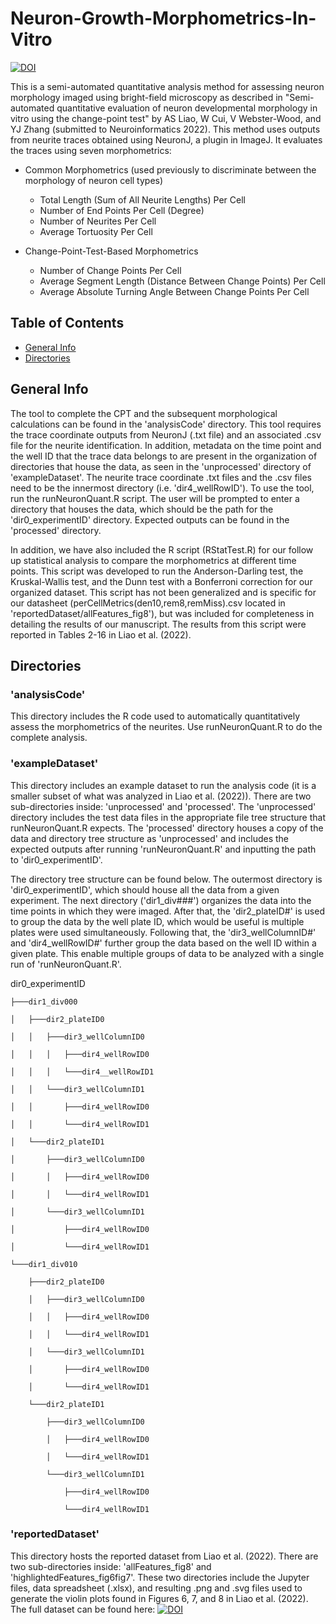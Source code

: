 # Neuron-Growth-Morphometrics-In-Vitro
[![DOI](https://zenodo.org/badge/473702722.svg)](https://zenodo.org/badge/latestdoi/473702722)

This is a semi-automated quantitative analysis method for assessing neuron morphology imaged using bright-field microscopy as described in "Semi-automated quantitative evaluation of neuron developmental morphology in vitro using the change-point test" by AS Liao, W Cui, V Webster-Wood, and YJ Zhang (submitted to Neuroinformatics 2022). This method uses outputs from neurite traces obtained using NeuronJ, a plugin in ImageJ. It evaluates the traces using seven morphometrics:
* Common Morphometrics (used previously to discriminate between the morphology of neuron cell types) 
  * Total Length (Sum of All Neurite Lengths) Per Cell
  * Number of End Points Per Cell (Degree)
  * Number of Neurites Per Cell
  * Average Tortuosity Per Cell

* Change-Point-Test-Based Morphometrics
  * Number of Change Points Per Cell
  * Average Segment Length (Distance Between Change Points) Per Cell
  * Average Absolute Turning Angle Between Change Points Per Cell


## Table of Contents
* [General Info](#general-info)
* [Directories](#Directories)

## General Info

The tool to complete the CPT and the subsequent morphological calculations can be found in the 'analysisCode' directory. This tool requires the trace coordinate outputs from NeuronJ (.txt file) and an associated .csv file for the neurite identification. In addition, metadata on the time point and the well ID that the trace data belongs to are present in the organization of directories that house the data, as seen in the 'unprocessed' directory of 'exampleDataset'. The neurite trace coordinate .txt files and the .csv files need to be the innermost directory (i.e. 'dir4_wellRowID'). To use the tool, run the runNeuronQuant.R script. The user will be prompted to enter a directory that houses the data, which should be the path for the 'dir0_experimentID' directory. Expected outputs can be found in the 'processed' directory. 

In addition, we have also included the R script (RStatTest.R) for our follow up statistical analysis to compare the morphometrics at different time points. This script was developed to run the Anderson-Darling test, the Kruskal-Wallis test, and the Dunn test with a Bonferroni correction for our organized dataset. This script has not been generalized and is specific for our datasheet (perCellMetrics(den10,rem8,remMiss).csv located in 'reportedDataset/allFeatures_fig8'), but was included for completeness in detailing the results of our manuscript. The results from this script were reported in Tables 2-16 in Liao et al. (2022).

## Directories
### 'analysisCode'
This directory includes the R code used to automatically quantitatively assess the morphometrics of the neurites. Use runNeuronQuant.R to do the complete analysis.

### 'exampleDataset'
This directory includes an example dataset to run the analysis code (it is a smaller subset of what was analyzed in Liao et al. (2022)). There are two sub-directories inside: 'unprocessed' and 'processed'. The 'unprocessed' directory includes the test data files in the appropriate file tree structure that runNeuronQuant.R expects. The 'processed' directory houses a copy of the data and directory tree structure as 'unprocessed' and includes the expected outputs after running 'runNeuronQuant.R' and inputting the path to 'dir0_experimentID'.

The directory tree structure can be found below. The outermost directory is 'dir0_experimentID', which should house all the data from a given experiment. The next directory ('dir1_div###') organizes the data into the time points in which they were imaged. After that, the 'dir2_plateID#' is used to group the data by the well plate ID, which would be useful is multiple plates were used simultaneously. Following that, the 'dir3_wellColumnID#' and 'dir4_wellRowID#' further group the data based on the well ID within a given plate. This enable multiple groups of data to be analyzed with a single run of 'runNeuronQuant.R'.

dir0_experimentID

    ├───dir1_div000
    
    │   ├───dir2_plateID0
    
    │   │   ├───dir3_wellColumnID0
    
    │   │   │   ├───dir4_wellRowID0
    
    │   │   │   └───dir4__wellRowID1
    
    │   │   └───dir3_wellColumnID1
    
    │   │       ├───dir4_wellRowID0
    
    │   │       └───dir4_wellRowID1
    
    │   └───dir2_plateID1
    
    │       ├───dir3_wellColumnID0
    
    │       │   ├───dir4_wellRowID0
    
    │       │   └───dir4_wellRowID1
    
    │       └───dir3_wellColumnID1
    
    │           ├───dir4_wellRowID0
    
    │           └───dir4_wellRowID1
    
    └───dir1_div010
    
        ├───dir2_plateID0
        
        │   ├───dir3_wellColumnID0
        
        │   │   ├───dir4_wellRowID0
        
        │   │   └───dir4_wellRowID1
        
        │   └───dir3_wellColumnID1
        
        │       ├───dir4_wellRowID0
        
        │       └───dir4_wellRowID1
        
        └───dir2_plateID1
        
            ├───dir3_wellColumnID0
            
            │   ├───dir4_wellRowID0
            
            │   └───dir4_wellRowID1
            
            └───dir3_wellColumnID1
            
                ├───dir4_wellRowID0
                
                └───dir4_wellRowID1
                

### 'reportedDataset'
This directory hosts the reported dataset from Liao et al. (2022). There are two sub-directories inside: 'allFeatures_fig8' and 'highlightedFeatures_fig6fig7'. These two directories include the Jupyter files, data spreadsheet (.xlsx), and resulting .png and .svg files used to generate the violin plots found in Figures 6, 7, and 8 in Liao et al. (2022). 
The full dataset can be found here: [![DOI](https://zenodo.org/badge/DOI/10.5281/zenodo.6415474.svg)](https://doi.org/10.5281/zenodo.6415474)

